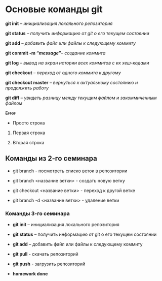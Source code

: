 # Основые команды git

**git init** – *инициализация локального репозитория*

**git status** – *получить информацию от git о его текущем состоянии*

**git add** – *добавить файл или файлы к следующему коммиту*

**git commit -m “***message***”**– *создание коммита*

**git log** – *вывод на экран истории всех коммитов с их хеш-кодами*

**git checkout** – *переход от одного коммита к другому*

**git checkout master** – *вернуться к актуальному состоянию и продолжить работу*

**git diff** – *увидеть разницу между текущим файлом и закоммиченным файлом*

~~Error~~

* Просто строка

1. Первая строка

2. Вторая строка

## Команды из 2-го семинара

* git branch - посмотреть списко веток в репозитории

* git branch <название ветки> - создать новую ветку

* git checkout <название ветки> - переход к другой ветке

* git branch -d <название ветки> - удаление ветки

### Команды 3-го семинара

* **git init** – инициализация локального репозитория

* **git status** – получить информацию от git о его текущем состоянии

* **git add** – добавить файл или файлы к следующему коммиту

* **git pull** - скачать репозиторий 

* **git push** - загрузить репозиторий

* **homework done**

